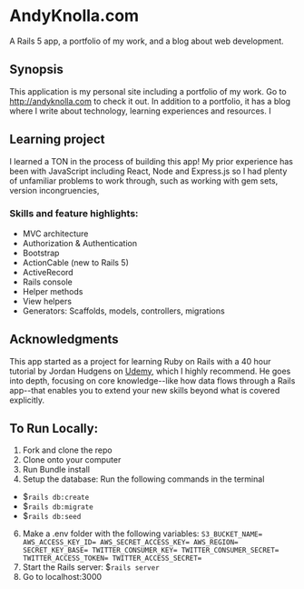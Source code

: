 # AndyKnolla.com
A Rails 5 app, a portfolio of my work, and a blog about web development.

## Synopsis
This application is my personal site including a portfolio of my work. Go to http://andyknolla.com to check it out. In addition to a portfolio, it has a blog where I write about technology, learning experiences and resources.
I
## Learning project
I learned a TON in the process of building this app! My prior experience has been with JavaScript including React, Node and Express.js so I had plenty of unfamiliar problems to work through, such as working with gem sets, version incongruencies,

### Skills and feature highlights:
* MVC architecture
* Authorization & Authentication
* Bootstrap
* ActionCable (new to Rails 5)
* ActiveRecord
* Rails console
* Helper methods
* View helpers
* Generators: Scaffolds, models, controllers, migrations

## Acknowledgments
This app started as a project for learning Ruby on Rails with a 40 hour tutorial by Jordan Hudgens on [Udemy](https://www.udemy.com/professional-rails-5-development-course/learn/v4/overview), which I highly recommend. He goes into depth, focusing on core knowledge--like how data flows through a Rails app--that enables you to extend your new skills beyond what is covered explicitly.


## To Run Locally:
1. Fork and clone the repo
2. Clone onto your computer
3. Run Bundle install
4. Setup the database: Run the following commands in the terminal
*  $`rails db:create`
*  $`rails db:migrate`
*  $`rails db:seed`
6. Make a .env folder with the following variables:
`S3_BUCKET_NAME=
AWS_ACCESS_KEY_ID=
AWS_SECRET_ACCESS_KEY=
AWS_REGION=
SECRET_KEY_BASE=
TWITTER_CONSUMER_KEY=
TWITTER_CONSUMER_SECRET=
TWITTER_ACCESS_TOKEN=
TWITTER_ACCESS_SECRET=	`
7. Start the Rails server: $`rails server`
8. Go to localhost:3000
